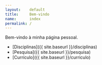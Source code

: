 ```yaml
---
layout:    default
title:     Bem-vindo
name:      index
permalink: /
---
```

Bem-vindo à minha página pessoal.

  - [Disciplinas]({{ site.baseurl }}/disciplinas)
  - [Pesquisa]({{ site.baseurl }}/pesquisa)
  - [Currículo]({{ site.baseurl }}/curriculo)
